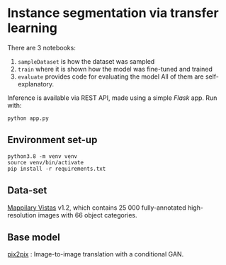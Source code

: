 # Instance segmentation via transfer learning 
There are 3 notebooks:
1. `sampleDataset` is how the dataset was sampled
2. `train` where it is shown how the model was fine-tuned and trained
3. `evaluate` provides code for evaluating the model
All of them are self-explanatory.

Inference is available via REST API, made using a simple *Flask* app. Run with:
```shell
python app.py
```

## Environment set-up
```shell
python3.8 -m venv venv
source venv/bin/activate
pip install -r requirements.txt
```

## Data-set
[Mappilary Vistas](https://openaccess.thecvf.com/content_ICCV_2017/papers/Neuhold_The_Mapillary_Vistas_ICCV_2017_paper.pdf) v1.2, which contains 25 000 fully-annotated high-resolution images with 66 object categories.

## Base model
[pix2pix](https://www.tensorflow.org/tutorials/generative/pix2pix) : Image-to-image translation with a conditional GAN.